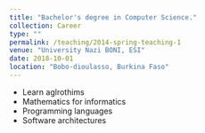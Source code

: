 ```yaml
---
title: "Bachelor's degree in Computer Science."
collection: Career
type: ""
permalink: /teaching/2014-spring-teaching-1
venue: "University Nazi BONI, ESI"
date: 2018-10-01
location: "Bobo-dioulasso, Burkina Faso"
---
```

- Learn aglrothims
- Mathematics for informatics
- Programming languages
- Software architectures